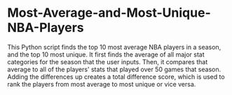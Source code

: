 # Most-Average-and-Most-Unique-NBA-Players
This Python script finds the top 10 most average NBA players in a season, and the top 10 most unique.
It first finds the average of all major stat categories for the season that the user inputs. Then, it compares
that average to all of the players' stats that played over 50 games that season. Adding the differences up
creates a total difference score, which is used to rank the players from most average to most unique or vice versa.